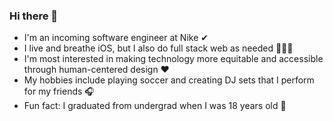 ### Hi there 👋

* I'm an incoming software engineer at Nike ✔
* I live and breathe iOS, but I also do full stack web as needed 👨🏼‍💻
* I'm most interested in making technology more equitable and accessible through human-centered design ❤️
* My hobbies include playing soccer and creating DJ sets that I perform for my friends 🎧
* Fun fact: I graduated from undergrad when I was 18 years old 👶
